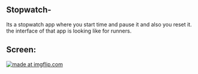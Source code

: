 ## Stopwatch-
Its a stopwatch app where you start time and pause it and also you reset it.
the interface of that app is looking like for runners.
## Screen:
<a href="https://imgflip.com/gif/2o1541"><img src="https://i.imgflip.com/2o1541.gif" title="made at imgflip.com"/></a>
